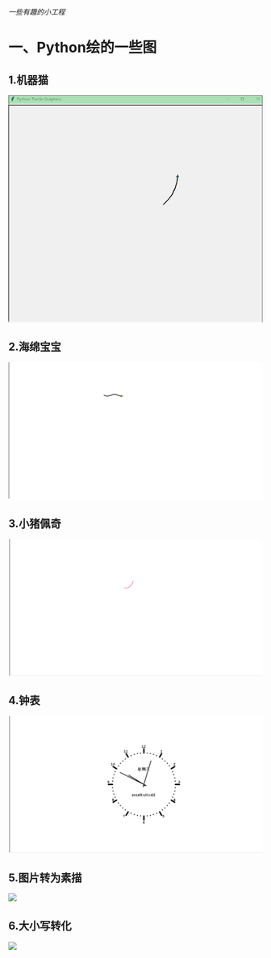 *一些有趣的小工程*

一、Python绘的一些图
===

1.机器猫
---
![](https://raw.githubusercontent.com/PerpetualSmile/picture/master/Doraemon/Doraemon.gif)

2.海绵宝宝
---
![](./海绵宝宝/海绵宝宝.gif)

3.小猪佩奇
---
![](./小猪佩奇/小猪佩奇.gif)

4.钟表
---
![](./钟表/钟表.gif)

5.图片转为素描
---
![](./small_project/素描图片/example.png)

6.大小写转化
------

![](http://ww1.sinaimg.cn/large/006YKa8tly1g4ty1mreusj311y0kg74y.jpg)
